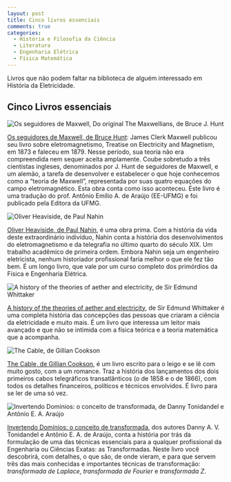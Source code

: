 ```yaml
---
layout: post
title: Cinco livros essenciais
comments: true
categories:
  - História e Filosofia da Ciência
  - Literatura
  - Engenharia Elétrica
  - Física Matemática
---
```

Livros que não podem faltar na biblioteca de alguém interessado em História da Eletricidade.

## Cinco Livros essenciais

![Os seguidores de Maxwell, Do original The Maxwellians, de Bruce J. Hunt](https://otelegrafo.com/images/os_seguidores_de_maxwell_site_0.jpg)

[Os seguidores de Maxwell, de Bruce Hunt](https://www.livrariadafisica.com.br/detalhe_produto.aspx?id=145450&titulo=Os+Seguidores+de+Maxwell): James Clerk Maxwell publicou seu livro sobre eletromagnetismo, Treatise on Electricity and Magnetism, em 1873 e faleceu em 1879. Nesse período, sua teoria não era compreendida nem sequer aceita amplamente. Coube sobretudo a três cientistas ingleses, denominados por J. Hunt de seguidores de Maxwell, e um alemão, a tarefa de desenvolver e estabelecer o que hoje conhecemos como a “teoria de Maxwell”, representada por suas quatro equações do campo eletromagnético. Esta obra conta como isso aconteceu. Este livro é uma tradução do prof. Antônio Emílio A. de Araújo (EE-UFMG) e foi publicado pela Editora da UFMG.

![Oliver Heaviside, de Paul Nahin](https://otelegrafo.com/images/heaviside-nahin.jpg)

[Oliver Heaviside, de Paul Nahin](https://www.amazon.com/Oliver-Heaviside-Electrical-Genius-Victorian/dp/0801869099/ref=sr_1_1?crid=2MEVV8PF37DCT&keywords=oliver+heaviside+nahin&qid=1577155737&s=books&sprefix=oliver+heaviside+nahin%2Cstripbooks-intl-ship%2C304&sr=1-1), é uma obra prima. Com a história da vida deste extraordinário indivíduo, Nahin conta a história dos desenvolvimentos do eletromagnetismo e da telegrafia no último quarto do século XIX. Um trabalho acadêmico de primeira ordem. Embora Nahin seja um engenheiro eletricista, nenhum historiador profissional faria melhor o que ele fez tão bem. É um longo livro, que vale por um curso completo dos primórdios da Física e Engenharia Elétrica.

![A history of the theories of aether and electricity, de Sir Edmund Whittaker](https://otelegrafo.com/images/whittaker.jpg)

[A history of the theories of aether and electricity](https://www.amazon.com/history-theories-aether-electricity-nineteenth-ebook/dp/B009Y9J518/ref=sr_1_2?keywords=A+history+of+the+theories+of+aether+and+electricity&qid=1577155633&s=books&sr=1-2), de Sir Edmund Whittaker é uma completa história das concepções das pessoas que criaram a ciência da eletricidade e muito mais. É um livro que interessa um leitor mais avançado e que não se intimida com a física teórica e a teoria matemática que a acompanha.

![The Cable, de Gillian Cookson](https://otelegrafo.com/images/the-cable.jpg)

[The Cable, de Gillian Cookson](https://www.amazon.com/Cable-Wire-that-Changed-World/dp/0752439030/ref=sr_1_1?keywords=the+cable+cookson&qid=1577155573&s=books&sr=1-1), é um livro escrito para o leigo e se lê com muito gosto, com a um romance. Traz a história dos lançamentos dos dois primeiros cabos telegráficos transatlânticos (o de 1858 e o de 1866), com todos os detalhes financeiros, políticos e técnicos envolvidos. É livro para se ler de uma só vez.

![Invertendo Domínios: o conceito de transformada, de Danny Tonidandel e Antônio E. A. Araújo](https://otelegrafo.com/images/invertendo-dominios.jpg)

[Invertendo Domínios: o conceito de transformada](https://www.lcm.com.br/site/livros/detalhesLivro/f/invertendo-dominios---o-conceito-de-transformada.html), dos autores Danny A. V. Tonidandel e Antônio E. A. de Araújo, conta a história por trás da formulação de uma das técnicas essenciais para a qualquer profissional da Engenharia ou Ciências Exatas: as Transformadas. Neste livro você descobrirá, com detalhes, o que são, de onde vieram, e para que servem três das mais conhecidas e importantes técnicas de transformação: _transformada de Laplace_, _transformada de Fourier_ e _transformada Z_.
